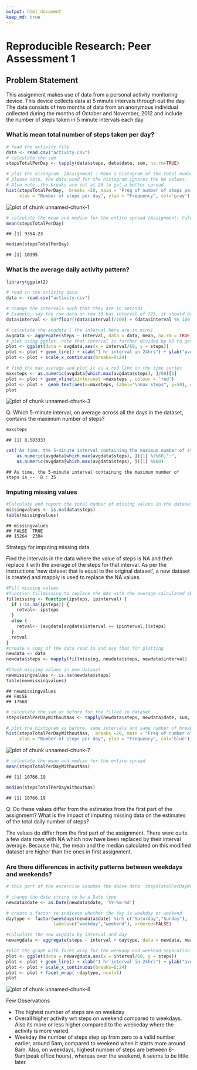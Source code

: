 ```yaml
---
output: html_document
keep_md: true
---
```


# Reproducible Research: Peer Assessment 1

## Problem Statement

This assignment makes use of data from a personal activity monitoring device. This device collects data at 5 minute intervals through out the day. The data consists of two months of data from an anonymous individual collected during the months of October and November, 2012 and include the number of steps taken in 5 minute intervals each day.

### What is mean total number of steps taken per day?

```r
# read the activity file
data <- read.csv("activity.csv")
# calculate the sum
stepsTotalPerDay <- tapply(data$steps, data$date, sum, na.rm=TRUE)

# plot the histogram  [Assignment : Make a histogram of the total number of steps taken each day]
# please note, the data used for the histogram ignores the NA values. 
# Also note, the breaks are set at 20 to get a better spread
hist(stepsTotalPerDay,  breaks =20, main = "Freq of number of steps per day", 
     xlab = "Number of steps per day", ylab = "Frequency", col='gray')
```

![plot of chunk unnamed-chunk-1](figure/unnamed-chunk-1-1.png) 

```r
# calculate the mean and median for the entire spread [Assignment: Calculate and report the mean and median of the total number of steps taken per day]
mean(stepsTotalPerDay)
```

```
## [1] 9354.23
```

```r
median(stepsTotalPerDay)
```

```
## [1] 10395
```



### What is the average daily activity pattern?

```r
library(ggplot2)
```



```r
# read in the activity data
data <- read.csv("activity.csv")

# change the intervals such that they are in seconds 
# Example, say the raw data on row 30 has interval of 225, it should be read as 2 hrs 25 mins, which is 145 mins.
data$interval <- 60*floor((data$interval)/100) + (data$interval %% 100)

# calculate the avgdata [ the interval here are in mins]
avgdata <- aggregate(steps ~ interval, data = data, mean, na.rm = TRUE)
# plot using ggplot. note that interval is further divided by 60 to get the graph based on 24 hr clock
plot <- ggplot(data = avgdata,aes(x = interval/60, y = steps)) 
plot <- plot + geom_line() + xlab("1 hr interval in 24hrs") + ylab("average steps")
plot <- plot + scale_x_continuous(breaks=0:24)

# find the max average and plot it as a red line on the time series
maxsteps <- as.numeric(avgdata[which.max(avgdata$steps), ]/60)[1]
plot <- plot + geom_vline(xintercept =maxsteps , colour = 'red')
plot <- plot +  geom_text(aes(x=maxsteps, label="\nmax steps", y=50), color="red", angle=90, text=element_text(size=2)) 
plot
```

![plot of chunk unnamed-chunk-3](figure/unnamed-chunk-3-1.png) 

Q: Which 5-minute interval, on average across all the days in the dataset, contains the maximum number of steps?

```r
maxsteps
```

```
## [1] 8.583333
```

```r
cat('As time, the 5-minute interval containing the maximum number of steps is -- ', 
    as.numeric(avgdata[which.max(avgdata$steps), ])[1] %/%60,":", 
    as.numeric(avgdata[which.max(avgdata$steps), ])[1] %%60)
```

```
## As time, the 5-minute interval containing the maximum number of steps is --  8 : 35
```
### Imputing missing values


```r
#Calculate and report the total number of missing values in the dataset
missingvalues <- is.na(data$steps)
table(missingvalues)
```

```
## missingvalues
## FALSE  TRUE 
## 15264  2304
```

Strategy for imputing missing data

Find the intervals in the data where the value of steps is NA and then replace it with the average of the steps for that interval. As per the instructions 'new dataset that is equal to the original dataset', a new dataset is created and mapply is used to replace the NA values.



```r
#Fill missing values
#function fillmissing to replace the NAs with the average calculated above where the intervals match
fillmissing <- function(ipsteps, ipinterval) {
  if (!is.na(ipsteps)) {
    retval<- ipsteps 
  }
  else {
    retval<- (avgdata[avgdata$interval == ipinterval,]$steps)
  }
  retval
}
#create a copy of the data read in and use that for plotting
newdata <- data
newdata$steps <- mapply(fillmissing, newdata$steps, newdata$interval)

#Check missing values in new dataset
newmissingvalues <- is.na(newdata$steps)
table(newmissingvalues)
```

```
## newmissingvalues
## FALSE 
## 17568
```


```r
# calculate the sum as before for the filled in dataset
stepsTotalPerDayWithoutNas <- tapply(newdata$steps, newdata$date, sum, na.rm=TRUE)

# plot the histogram as before, same intervals and same number of breaks.
hist(stepsTotalPerDayWithoutNas,  breaks =20, main = "Freq of number of steps per day", 
     xlab = "Number of steps per day", ylab = "Frequency", col='blue')
```

![plot of chunk unnamed-chunk-7](figure/unnamed-chunk-7-1.png) 

```r
# calculate the mean and median for the entire spread
mean(stepsTotalPerDayWithoutNas)
```

```
## [1] 10766.19
```

```r
median(stepsTotalPerDayWithoutNas)
```

```
## [1] 10766.19
```

Q: Do these values differ from the estimates from the first part of the assignment? What is the impact of imputing missing data on the estimates of the total daily number of steps?

The values do differ from the first part of the assignment. There were quite a few data rows with NA which now have been replaced by their interval average. Because this, the mean and the median calculated on this modified dataset are higher than the ones in first assignment.

### Are there differences in activity patterns between weekdays and weekends?


```r
# this part of the excercise assumes the above data 'stepsTotalPerDayWithoutNas' is present

# change the date string to be a Date type
newdata$date <- as.Date(newdata$date, '%Y-%m-%d')

# create a factor to indicate whether the day is weekday or weekend
daytype <- factor(weekdays(newdata$date) %in% c("Saturday","Sunday"), 
                  labels=c("weekday","weekend"), ordered=FALSE)

#calculate the new avgdata by interval and day
newavgdata <- aggregate(steps ~ interval + daytype, data = newdata, mean, na.rm = TRUE)

#plot the graph with facet_wrap for the weekday and weekend separation
plot <- ggplot(data = newavgdata,aes(x = interval/60, y = steps)) 
plot <- plot + geom_line() + xlab("1 hr interval in 24hrs") + ylab("average steps")
plot <- plot + scale_x_continuous(breaks=0:24)
plot <- plot + facet_wrap( ~daytype, ncol=1)
plot
```

![plot of chunk unnamed-chunk-8](figure/unnamed-chunk-8-1.png) 


Few Observations

- The highest number of steps are on weekday
- Overall higher activity wrt steps on weekend compared to weekdays. Also its more or less higher compared to the weekeday where the activity is more varied.
- Weekday the number of steps step up from zero to a valid number earlier, around 6am, compared to weekend when it starts more around 8am. Also, on weekdays, highest number of steps are between 8-9am(peak office hours), whereas over the weekend, it seems to be little later.
